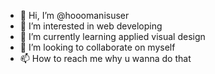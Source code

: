 - 👋 Hi, I’m @hooomanisuser
- 👀 I’m interested in web developing
- 🌱 I’m currently learning applied visual design
- 💞️ I’m looking to collaborate on myself
- 📫 How to reach me why u wanna do that

<!---
hooomanisuser/hooomanisuser is a ✨ special ✨ repository because its `README.md` (this file) appears on your GitHub profile.
You can click the Preview link to take a look at your changes.
--->
